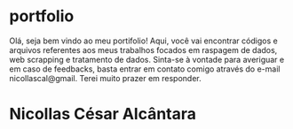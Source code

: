 # portfolio
Olá, seja bem vindo ao meu portifolio! Aqui, você vai encontrar códigos e arquivos referentes aos meus trabalhos focados em raspagem de dados, web scrapping e tratamento de dados. Sinta-se à vontade para averiguar e em caso de feedbacks, basta entrar em contato comigo através do e-mail nicollascal@gmail. Terei muito prazer em responder.

<h1>Nicollas César Alcântara</h1>
